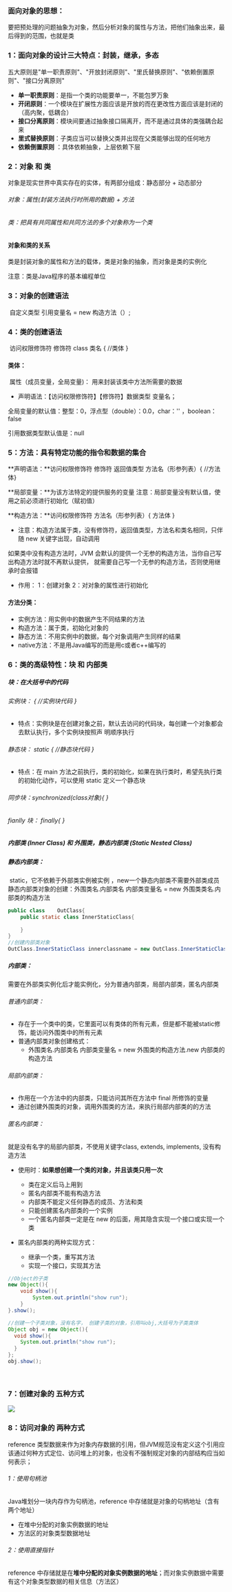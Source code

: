 ### 面向对象的思想：

要把预处理的问题抽象为对象，然后分析对象的属性与方法，把他们抽象出来，最后得到的范围，也就是类

### 1：面向对象的设计三大特点：封装，继承，多态

五大原则是"单一职责原则"、"开放封闭原则"、"里氏替换原则"、"依赖倒置原则"、"接口分离原则"

- **单一职责原则**：是指一个类的功能要单一，不能包罗万象
- **开闭原则**：一个模块在扩展性方面应该是开放的而在更改性方面应该是封闭的（高内聚，低耦合）
- **接口分离原则**：模块间要通过抽象接口隔离开，而不是通过具体的类强耦合起来
- **里式替换原则**：子类应当可以替换父类并出现在父类能够出现的任何地方
- **依赖倒置原则** ：具体依赖抽象，上层依赖下层



### 2：对象 和 类

对象是现实世界中真实存在的实体，有两部分组成：静态部分 + 动态部分

###### 对象：属性(封装方法执行时所用的数据) + 方法

###### 类：把具有共同属性和共同方法的多个对象称为一个类



#### 对象和类的关系

类是封装对象的属性和方法的载体，类是对象的抽象，而对象是类的实例化

注意：类是Java程序的基本编程单位

### 3：对象的创建语法 

​	自定义类型  引用变量名 = new  构造方法（）;  

### 4：类的创建语法

​	 访问权限修饰符    修饰符     class  类名    {   //类体   }

#### 类体：

​	属性（成员变量，全局变量)： 用来封装该类中方法所需要的数据

- 声明语法：【访问权限修饰符】【修饰符】数据类型 变量名；

全局变量的默认值：整型：0，浮点型（double）：0.0，char：'' ，boolean：false

引用数据类型默认值是：null



### 5：方法：具有特定功能的指令和数据的集合

**声明语法：**访问权限修饰符  修饰符   返回值类型  方法名（形参列表）{ //方法体}

**局部变量：**为该方法特定的提供服务的变量
	  注意：局部变量没有默认值，使用之前必须进行初始化（赋初值）

**构造方法：**访问权限修饰符   方法名（形参列表）{ 方法体    }

- 注意：构造方法属于类，没有修饰符，返回值类型，方法名和类名相同，只伴随 new 关键字出现，自动调用


如果类中没有构造方法时，JVM 会默认的提供一个无参的构造方法，当你自己写出构造方法时就不再默认提供，
就需要自己写一个无参的构造方法，否则使用继承时会报错

- 作用：
  		1：创建对象
    		2：对对象的属性进行初始化

#### 方法分类：

- 实例方法：用实例中的数据产生不同结果的方法
- 构造方法：属于类，初始化对象的
- 静态方法：不用实例中的数据，每个对象调用产生同样的结果
- native方法：不是用Java编写的而是用c或者c++编写的



### 6：类的高级特性：块  和  内部类

##### 块：在大括号中的代码

###### 实例块： {   //实例块代码  }

- 特点：实例块是在创建对象之前，默认去访问的代码块，每创建一个对象都会去默认执行，多个实例块按照声		   明顺序执行
  

###### 静态块：  static {   //静态块代码 }

- 特点：在 main 方法之前执行，类的初始化，如果在执行类时，希望先执行类的初始化动作，可以使用 static 定义一个静态块


###### 同步块：synchronized(class对象){ }

###### fianlly 块： finally{ }



##### 内部类 (Inner Class) 和 外围类，静态内部类 (Static Nested Class)  

##### 静态内部类：

​	static，它不依赖于外部类实例被实例 ，new一个静态内部类不需要外部类成员
静态内部类对象的创建：外围类名.内部类名  内部类变量名  = new 外围类类名.内部类的构造方法

```java
public class 	OutClass{
	public static class InnerStaticClass{
			
	}
}
//创建内部类对象
OutClass.InnerStaticClass innerclassname = new OutClass.InnerStaticClass();
```



##### 内部类：

需要在外部类实例化后才能实例化，分为普通内部类，局部内部类，匿名内部类

###### 普通内部类：

- 存在于一个类中的类，它里面可以有类体的所有元素，但是都不能被static修饰，能访问外围类中的所有元素
- 普通内部类对象创建格式：
  - 外围类名.内部类名  内部类变量名 = new 外围类的构造方法.new 内部类的构造方法

###### 局部内部类：

- 作用在一个方法中的内部类，只能访问其所在方法中 final 所修饰的变量
- 通过创建外围类的对象，调用外围类的方法，来执行局部内部类的的方法

###### 匿名内部类：

就是没有名字的局部内部类，不使用关键字class, extends, implements, 没有构造方法

- 使用时：**如果想创建一个类的对象，并且该类只用一次**
  - 类在定义后马上用到
  - 匿名内部类不能有构造方法
  - 内部类不能定义任何静态的成员、方法和类
  - 只能创建匿名内部类的一个实例
  - 一个匿名内部类一定是在 new 的后面，用其隐含实现一个接口或实现一个类

- 匿名内部类的两种实现方式：
  - 继承一个类，重写其方法
  - 实现一个接口，实现其方法

```java
//Object的子类
new Object(){
    void show(){
        System.out.println("show run");                
    }
}.show();

//创建一个子类对象，没有名字， 创建子类的对象，引用叫obj,大括号为子类类体
Object obj = new Object(){
  void show(){
    System.out.println("show run");
  }
};
obj.show();
```

​         

### 7：创建对象的 五种方式

![](https://github.com/likang315/Java-and-Middleware/blob/master/Java_note/2%EF%BC%9A%E9%9D%A2%E5%90%91%E5%AF%B9%E8%B1%A1_OOP/%E5%88%9B%E5%BB%BA%E5%AF%B9%E8%B1%A1%E7%9A%845%20%E4%B8%AD%E6%96%B9%E5%BC%8F.jpg?raw=true)

###  8：访问对象的 两种方式

reference 类型数据来作为对象内存数据的引用，但JVM规范没有定义这个引用应该通过何种方式定位、访问堆上的对象，也没有不强制规定对象的内部结构应当如何表示；

###### 1：使用句柄池

Java堆划分一块内存作为句柄池，reference 中存储就是对象的句柄地址（含有两个地址）

- 在堆中分配的对象实例数据的地址
- 方法区的对象类型数据地址

###### 2：使用直接指针

reference 中存储就是在**堆中分配的对象实例数据的地址**；而对象实例数据中需要有这个对象类型数据的相关信息（方法区）




